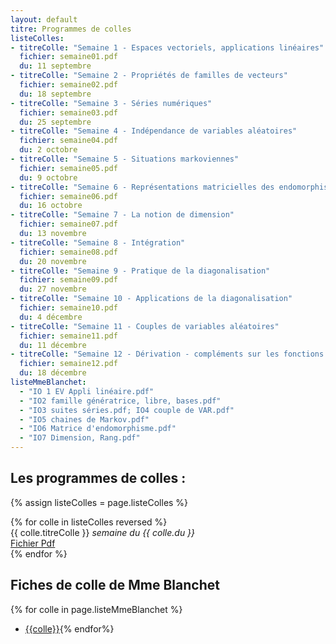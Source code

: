 ```yaml
---
layout: default
titre: Programmes de colles
listeColles:
- titreColle: "Semaine 1 - Espaces vectoriels, applications linéaires"
  fichier: semaine01.pdf
  du: 11 septembre
- titreColle: "Semaine 2 - Propriétés de familles de vecteurs"
  fichier: semaine02.pdf
  du: 18 septembre
- titreColle: "Semaine 3 - Séries numériques"
  fichier: semaine03.pdf
  du: 25 septembre
- titreColle: "Semaine 4 - Indépendance de variables aléatoires"
  fichier: semaine04.pdf
  du: 2 octobre
- titreColle: "Semaine 5 - Situations markoviennes"
  fichier: semaine05.pdf
  du: 9 octobre
- titreColle: "Semaine 6 - Représentations matricielles des endomorphismes"
  fichier: semaine06.pdf
  du: 16 octobre
- titreColle: "Semaine 7 - La notion de dimension"
  fichier: semaine07.pdf
  du: 13 novembre
- titreColle: "Semaine 8 - Intégration"
  fichier: semaine08.pdf
  du: 20 novembre
- titreColle: "Semaine 9 - Pratique de la diagonalisation"
  fichier: semaine09.pdf
  du: 27 novembre
- titreColle: "Semaine 10 - Applications de la diagonalisation"
  fichier: semaine10.pdf
  du: 4 décembre
- titreColle: "Semaine 11 - Couples de variables aléatoires"
  fichier: semaine11.pdf
  du: 11 décembre
- titreColle: "Semaine 12 - Dérivation - compléments sur les fonctions numériques"
  fichier: semaine12.pdf
  du: 18 décembre
listeMmeBlanchet:
  - "IO 1 EV Appli linéaire.pdf"
  - "IO2 famille génératrice, libre, bases.pdf"
  - "IO3 suites séries.pdf; IO4 couple de VAR.pdf"
  - "IO5 chaines de Markov.pdf"
  - "IO6 Matrice d'endomorphisme.pdf"
  - "IO7 Dimension, Rang.pdf"
---
```


## Les programmes de colles : 

{% assign listeColles = page.listeColles %}
<div class="panel list-group" id="tableColles">
{% for colle in listeColles reversed %}
  <div class="list-group-item" >{{ colle.titreColle }} <em>semaine du {{ colle.du }}</em>
    <div class="btn-group btn-group-sm pull-right">
      <a href="{{ colle.fichier }}" class="btn btn-primary">Fichier Pdf</a>
    </div>
  </div>{% 
  endfor %}
</div>

## Fiches de colle de Mme Blanchet

{% for colle in page.listeMmeBlanchet %}
  - [{{colle}}](mmeBlanchet/{{colle}}){%
endfor%}
